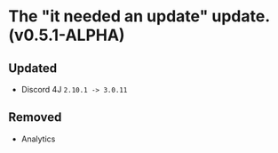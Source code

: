 # The "it needed an update" update. (v0.5.1-ALPHA)

## Updated
- Discord 4J `2.10.1 -> 3.0.11`

## Removed
- Analytics
